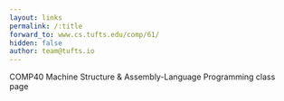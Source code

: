```yaml
---
layout: links
permalink: /:title
forward_to: www.cs.tufts.edu/comp/61/
hidden: false
author: team@tufts.io
---
```

COMP40 Machine Structure & Assembly-Language Programming class page
